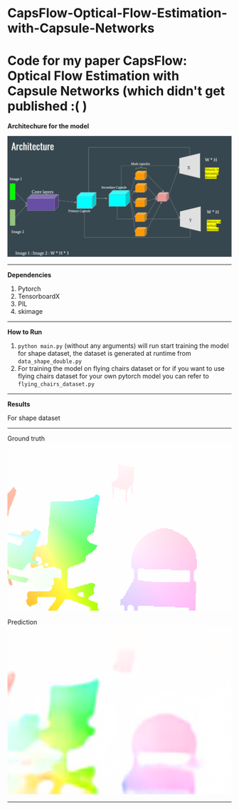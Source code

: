 # CapsFlow-Optical-Flow-Estimation-with-Capsule-Networks
Code for my paper CapsFlow: Optical Flow Estimation with Capsule Networks (which didn't get published :( )
=============



**Architechure for the model**

![capsule network for optical flow](detail_images/network_arch.PNG)

-------------

**Dependencies**
1. Pytorch
2. TensorboardX
3. PIL
4. skimage

-------------

**How to Run**

1. `python main.py` (without any arguments) will run start training the model for shape dataset, the dataset is generated at runtime from `data_shape_double.py`
2. For training the model on flying chairs dataset or for if you want to use flying chairs dataset for your own pytorch model you can refer to `flying_chairs_dataset.py`

-------------

**Results**

For shape dataset

--------------
Ground truth
![Groun truth 1](results_chair/ground1.PNG)

Prediction
![Prediction 1](results_chair/prediction1.PNG)

-------------



